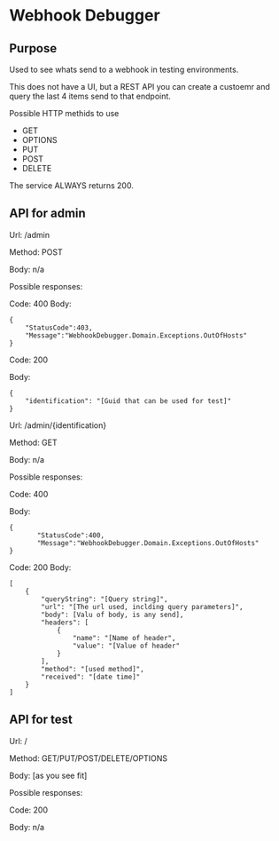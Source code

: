 ﻿Webhook Debugger
===

Purpose
--

Used to see whats send to a webhook in testing environments.

This does not have a UI, but a REST API you can create a custoemr and query the last 4 items send to that endpoint.

Possible HTTP methids to use

* GET
* OPTIONS
* PUT
* POST
* DELETE

The service ALWAYS returns 200.

API for admin
--

Url: /admin

Method: POST

Body: n/a

Possible responses:

Code: 400
Body:

    {
        "StatusCode":403,
        "Message":"WebhookDebugger.Domain.Exceptions.OutOfHosts"
    }

Code: 200

Body: 

    {
        "identification": "[Guid that can be used for test]"
    }


Url: /admin/{identification}

Method: GET

Body: n/a

Possible responses:

Code: 400

Body:

    {
           "StatusCode":400,
           "Message":"WebhookDebugger.Domain.Exceptions.OutOfHosts"
    }

Code: 200
Body: 

	[
        {
            "queryString": "[Query string]",
            "url": "[The url used, inclding query parameters]",
            "body": [Valu of body, is any send],
            "headers": [
                {
                    "name": "[Name of header",
                    "value": "[Value of header"
                }
            ],
            "method": "[used method]",
            "received": "[date time]"
        }
    ]


API for test
--

Url: /

Method: GET/PUT/POST/DELETE/OPTIONS

Body: [as you see fit]

Possible responses:

Code: 200

Body: n/a
